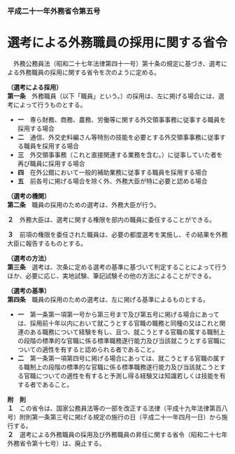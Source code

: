 ### 平成二十一年外務省令第五号  
# 選考による外務職員の採用に関する省令  
　外務公務員法（昭和二十七年法律第四十一号）第十条の規定に基づき、選考による外務職員の採用に関する省令を次のように定める。  
  
**（選考による採用）**  
**第一条**　外務職員（以下「職員」という。）の採用は、左に掲げる場合には、選考によって行うものとする。  
* **一**　専ら財務、商務、農務、労働等に関する外交領事事務に従事する職員を採用する場合  
* **二**　通信、外交史料編さん等特別の技能を必要とする外交領事事務に従事する職員を採用する場合  
* **三**　外交領事事務（これと直接関連する業務を含む。）に従事していた者を再び職員に採用する場合  
* **四**　在外公館において一般的補助業務に従事する職員を採用する場合  
* **五**　前各号に掲げる場合を除く外、外務大臣が特に必要と認める場合  
  
**（選考の機関）**  
**第二条**　職員の採用のための選考は、外務大臣が行う。  
  
**２**　外務大臣は、選考に関する権限を部内の職員に委任することができる。  
  
**３**　前項の権限を委任された職員は、必要の都度選考を実施し、その結果を外務大臣に報告するものとする。  
  
**（選考の方法）**  
**第三条**　選考は、次条に定める選考の基準に基づいて判定することによって行うほか、必要に応じ、実地試験、筆記試験その他の方法によることができる。  
  
**（選考の基準）**  
**第四条**　職員の採用のための選考は、左に掲げる基準によるものとする。  
* **一**　第一条第一項第一号から第三号まで及び第五号に掲げる場合にあっては、採用前十年以内において就こうとする官職の職務と同種の又はこれと関連のある職務について経験を有し、且つ、就こうとする官職の属する職制上の段階の標準的な官職に係る標準職務遂行能力及び当該就こうとする官職についての適性を有すると認められる者であること。  
* **二**　第一条第一項第四号に掲げる場合にあっては、就こうとする官職の属する職制上の段階の標準的な官職に係る標準職務遂行能力及び当該就こうとする官職についての適性を有すると予測し得る経験又は知識若しくは技能を有する者であること。  
  
**附　則**  
**１**　この省令は、国家公務員法等の一部を改正する法律（平成十九年法律第百八号）附則第一条第三号に掲げる規定の施行の日（平成二十一年四月一日）から施行する。  
**２**　選考による外務職員の採用及び外務職員の昇任に関する省令（昭和二十七年外務省令第十七号）は、廃止する。  
  

